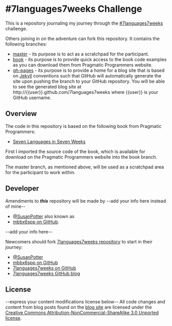 \#7languages7weeks Challenge
============================

This is a repository journaling my journey through the 
[#7languages7weeks](https://twitter.com/search/%237languages7weeks)
challenge.

Others joining in on the adventure can fork this repository. It contains the 
following branches:

* [master](http://github.com/mbbx6spp/7languages7weeks) - its purpose is to 
act as a scratchpad for the participant.
* [book](http://github.com/mbbx6spp/7languages7weeks/tree/book) - its purpose
is to provide quick access to the book code examples as you can download them 
from Pragmatic Programmers website.
* [gh-pages](http://github.com/mbbx6spp/7languages7weeks/tree/gh-pages) - its
purpose is to provide a home for a blog site that is based on 
[Jekyll](https://github.com/mojombo/jekyll) conventions such that GitHub will 
automatically generate the site upon pushing the branch to your GitHub 
repository. You will be able to see the generated blog site at 
http://{{user}}.github.com/7languages7weeks where {{user}} is your GitHub 
username.


Overview
--------

The code in this repository is based on the following book from 
Pragmatic Programmers:

* [Seven Languages in Seven Weeks](http://www.amazon.com/Seven-Languages-Weeks-Programming-Programmers/dp/193435659X/ref=sr_1_1?s=books&tag=supo-20&ie=UTF8&qid=1307764498&sr=1-1)

First I imported the source code of the book, which is available for download
on the Pragmatic Programmers website into the book branch.

The master branch, as mentioned above, will be used as a scratchpad area 
for the participant to work within.


Developer
---------

Amendments to ***this*** repository will be made by 
--add your info here instead of mine--

* [@SusanPotter](http://twitter.com/SusanPotter) also known as 
* [mbbx6spp on GitHub](http://github.com/mbbx6spp).

--add your info here--

Newcomers should fork 
[7languages7weeks repository](http://github.com/mbbx6spp/7languages7weeks)
to start in their journey:

* [@SusanPotter](http://twitter.com/SusanPotter)
* [mbbx6spp on GitHub](http://github.com/mbbx6spp)
* [7languages7weeks on GitHub](http://github.com/mbbx6spp/7languages7weeks)
* [7languages7weeks GitHub blog](http://mbbx6spp.github.com/7languages7weeks)


License
-------

--express your content modifications license below--
All code changes and content from blog posts found on the 
[blog site](http://mbbx6spp.github.com/7languages7weeks) are licensed under the 
[Creative Commons Attribution-NonCommercial-ShareAlike 3.0 Unported license](http://creativecommons.org/licenses/by-nc-sa/3.0/legalcode).
